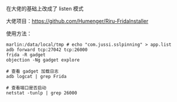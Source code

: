 在大佬的基础上改成了 listen 模式

大佬项目：https://github.com/Humenger/Riru-FridaInstaller

使用方法：

```
marlin:/data/local/tmp # echo "com.jussi.sslpinning" > app.list
adb forward tcp:27042 tcp:26000
frida -R gadget
objection -Ng gadget explore

# 查看 gadget 加载日志
adb logcat | grep Frida

# 查看端口是否启动
netstat -tunlp | grep 26000
```